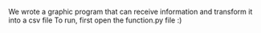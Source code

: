 We wrote a graphic program that can receive information and transform it into a csv file
To run, first open the function.py file :)
